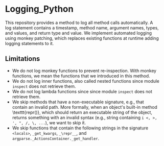# Logging_Python
This repository provides a method to log all method calls automatically. A log statement contains a timestamp, method name, argument names, types, and values, and return type and value.
We implement automated logging using monkey patching, which replaces existing functions at runtime adding logging statements to it. 


## Limitations
* We do not log monkey functions to prevent re-inspection. With monkey functions, we mean the functions that we introduced in this method.
* We do not log inner functions, also called nested functions since module `inspect` does not retrieve them.
* We do not log lambda functions since since module `inspect` does not retrieve them.
* We skip methods that have a non-executable signature, e.g., that contain an invalid path. More formally, when an object's built-in method \texttt{repr()}, which should return an executable string of the object, returns something with an invalid syntax (e.g., string containing `i <, >, ', ", /, \, ...`), we want to skip it.
* We skip functions that contain the following strings in the signature `<locals>`, `_get_kwargs`, `_\repr__`, and `argparse._ActionsContainer._get_handler`.
